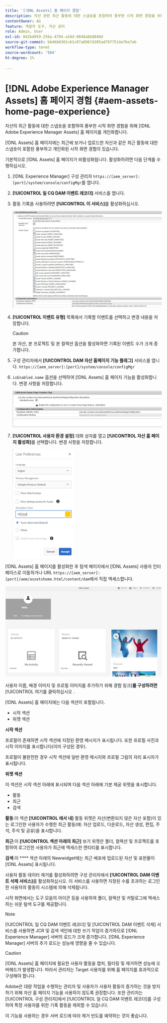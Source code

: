 ```yaml
---
title: '[!DNL Assets] 홈 페이지 경험'
description: 자산 관련 최근 활동에 대한 스냅숏을 포함하여 풍부한 시작 화면 경험을 위해 [!DNL Experience Manager Assets] 홈 페이지를 개인화합니다.
contentOwner: AG
feature: 개발자 도구, 자산 관리
role: Admin, User
exl-id: 042bd959-256a-4794-a34d-0848a6b8840d
source-git-commit: bb46b0301c61c07a8967d285ad7977514efbe7ab
workflow-type: tm+mt
source-wordcount: '564'
ht-degree: 1%

---
```


# [!DNL Adobe Experience Manager Assets] 홈 페이지 경험 {#aem-assets-home-page-experience}

자산의 최근 활동에 대한 스냅숏을 포함하여 풍부한 시작 화면 경험을 위해 [!DNL Adobe Experience Manager Assets] 홈 페이지를 개인화합니다.

[!DNL Assets] 홈 페이지에는 최근에 보거나 업로드한 자산과 같은 최근 활동에 대한 스냅숏이 포함된 풍부하고 개인화된 시작 화면 경험이 있습니다.

기본적으로 [!DNL Assets] 홈 페이지가 비활성화됩니다. 활성화하려면 다음 단계를 수행하십시오.

1. [!DNL Experience Manager] 구성 관리자 `https://[aem_server]:[port]/system/console/configMgr`를 엽니다.
1. **[!UICONTROL 일 CQ DAM 이벤트 레코더]** 서비스를 엽니다.
1. 활동 기록을 사용하려면 **[!UICONTROL 이 서비스]**&#x200B;를 활성화하십시오.

   ![chlimage_1-250](assets/chlimage_1-250.png)

1. **[!UICONTROL 이벤트 유형]** 목록에서 기록할 이벤트를 선택하고 변경 내용을 저장합니다.

   >[!CAUTION]
   >
   >본 자산, 본 프로젝트 및 본 컬렉션 옵션을 활성화하면 기록된 이벤트 수가 크게 증가합니다.

1. 구성 관리자에서 **[!UICONTROL DAM 자산 홈페이지 기능 플래그]** 서비스를 엽니다. `https://[aem_server]:[port]/system/console/configMgr`
1. `isEnabled.name` 옵션을 선택하여 [!DNL Assets] 홈 페이지 기능을 활성화합니다. 변경 사항을 저장합니다.

   ![chlimage_1-251](assets/chlimage_1-251.png)

1. **[!UICONTROL 사용자 환경 설정]** 대화 상자를 열고 **[!UICONTROL 자산 홈 페이지 활성화]**&#x200B;를 선택합니다. 변경 사항을 저장합니다.

   ![사용자 환경 설정 대화 상자에서 자산 홈 페이지 활성화](assets/Annotation-color.png)

[!DNL Assets] 홈 페이지를 활성화한 후 탐색 페이지에서 [!DNL Assets] 사용자 인터페이스로 이동하거나 URL `https://[aem_server]:[port]/aem/assetshome.html/content/dam`에서 직접 액세스합니다.

![자산 사용자 인터페이스에서 경험 링크 구성](assets/config-experience-link.png)

사용자 이름, 배경 이미지 및 프로필 이미지를 추가하기 위해 경험 링크&#x200B;]**를 구성하려면**[!UICONTROL &#x200B;여기를 클릭하십시오 .

[!DNL Assets] 홈 페이지에는 다음 섹션이 포함됩니다.

* 시작 섹션
* 위젯 섹션

**시작 섹션**

프로필이 존재하면 시작 섹션에 지정된 환영 메시지가 표시됩니다. 또한 프로필 사진과 시작 이미지를 표시합니다(이미 구성된 경우).

프로필이 불완전한 경우 시작 섹션에 일반 환영 메시지와 프로필 그림의 자리 표시자가 표시됩니다.

**위젯 섹션**

이 섹션은 시작 섹션 아래에 표시되며 다음 섹션 아래에 기본 제공 위젯을 표시합니다.

* 활동
* 최근
* 검색

**활동**:이 섹션 **[!UICONTROL 에서 내]** 활동 위젯은 자산(변환되지 않은 자산 포함)이 있는 로그인한 사용자가 수행한 최근 활동(예: 자산 업로드, 다운로드, 자산 생성, 편집, 주석, 주석 및 공유)을 표시합니다.

**최근**:이  **[!UICONTROL 섹션 아래의 최근]** 보기 위젯은 폴더, 컬렉션 및 프로젝트를 포함하여 로그인한 사용자가 최근에 액세스한 엔티티를 표시합니다.

**검색**:이  **** 섹션 아래의 Newwidget에는 최근 배포에 업로드된 자산 및 표현물이  [!DNL Assets] 표시됩니다.

사용자 활동 데이터 제거를 활성화하려면 구성 관리자에서 **[!UICONTROL DAM 이벤트 삭제 서비스]**&#x200B;를 활성화하십시오. 이 서비스를 사용하면 지정된 수를 초과하는 로그인한 사용자의 활동이 시스템에 의해 삭제됩니다.

시작 화면에서는 도구 모음의 아이콘 등을 사용하여 폴더, 컬렉션 및 카탈로그에 액세스하는 쉬운 탐색 도구를 제공합니다.

>[!NOTE]
>
>[!UICONTROL 일 CQ DAM 이벤트 레코더] 및 [!UICONTROL DAM 이벤트 삭제] 서비스를 사용하면 JCR 및 검색 색인에 대한 쓰기 작업이 증가하므로 [!DNL Experience Manager] 서버의 로드가 크게 증가합니다. [!DNL Experience Manager] 서버의 추가 로드는 성능에 영향을 줄 수 있습니다.

>[!CAUTION]
>
>[!DNL Assets] 홈 페이지에 필요한 사용자 활동을 캡처, 필터링 및 제거하면 성능에 오버헤드가 발생합니다. 따라서 관리자는 Target 사용자를 위해 홈 페이지를 효과적으로 구성해야 합니다.
>
>Adobe은 대량 작업을 수행하는 관리자 및 사용자가 사용자 활동이 증가하는 것을 방지하기 위해 자산 홈 페이지 기능을 사용하지 않도록 권장합니다. 또한 관리자는 [!UICONTROL 구성 관리자]에서 [!UICONTROL 일 CQ DAM 이벤트 레코더]를 구성하여 특정 사용자를 위한 기록 활동을 제외할 수 있습니다.
>
>이 기능을 사용하는 경우 서버 로드에 따라 제거 빈도를 예약하는 것이 좋습니다.

